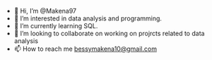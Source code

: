 - 👋 Hi, I’m @Makena97
- 👀 I’m interested in data analysis and programming.
- 🌱 I’m currently learning SQL.
- 💞️ I’m looking to collaborate on working on projrcts related to data analysis
- 📫 How to reach me bessymakena10@gmail.com

<!---
Makena97/Makena97 is a ✨ special ✨ repository because its `README.md` (this file) appears on your GitHub profile.
You can click the Preview link to take a look at your changes.
--->
